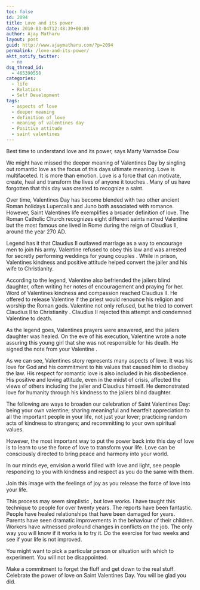 ```yaml
---
toc: false
id: 2094
title: Love and its power
date: 2010-03-04T12:48:39+00:00
author: Ajay Matharu
layout: post
guid: http://www.ajaymatharu.com/?p=2094
permalink: /love-and-its-power/
aktt_notify_twitter:
  - no
dsq_thread_id:
  - 465390558
categories:
  - life
  - Relations
  - Self Development
tags:
  - aspects of love
  - deeper meaning
  - definition of love
  - meaning of valentines day
  - Positive attitude
  - saint valentines
---
```

<span>Best time to understand love and its power, says Marty Varnadoe Dow</span>

We might have missed the deeper meaning of Valentines Day by singling out romantic love as the focus of this days ultimate meaning. Love is multifaceted. It is more than emotion. Love is a force that can motivate, create, heal and transform the lives of anyone it touches . Many of us have forgotten that this day was created to recognize a saint.

Over time, Valentines Day has become blended with two other ancient Roman holidays Lupercalis and Juno both associated with romance. However, Saint Valentines life exemplifies a broader definition of love. The Roman Catholic Church recognizes eight different saints named Valentine but the most famous one lived in Rome during the reign of Claudius II, around the year 270 AD.

Legend has it that Claudius II outlawed marriage as a way to encourage men to join his army. Valentine refused to obey this law and was arrested for secretly performing weddings for young couples . While in prison, Valentines kindness and positive attitude helped convert the jailer and his wife to Christianity.
  
According to the legend, Valentine also befriended the jailers blind daughter, often writing her notes of encouragement and praying for her. Word of Valentines kindness and compassion reached Claudius II. He offered to release Valentine if the priest would renounce his religion and worship the Roman gods. Valentine not only refused, but he tried to convert Claudius II to Christianity . Claudius II rejected this attempt and condemned Valentine to death.

As the legend goes, Valentines prayers were answered, and the jailers daughter was healed. On the eve of his execution, Valentine wrote a note assuring this young girl that she was not responsible for his death. He signed the note from your Valentine .

As we can see, Valentines story represents many aspects of love. It was his love for God and his commitment to his values that caused him to disobey the law. His respect for romantic love is also included in his disobedience. His positive and loving attitude, even in the midst of crisis, affected the views of others including the jailer and Claudius himself. He demonstrated love for humanity through his kindness to the jailers blind daughter.

The following are ways to broaden our celebration of Saint Valentines Day: being your own valentine; sharing meaningful and heartfelt appreciation to all the important people in your life, not just your lover; practicing random acts of kindness to strangers; and recommitting to your own spiritual values.
  
However, the most important way to put the power back into this day of love is to learn to use the force of love to transform your life. Love can be consciously directed to bring peace and harmony into your world.
  
In our minds eye, envision a world filled with love and light, see people responding to you with kindness and respect as you do the same with them.

Join this image with the feelings of joy as you release the force of love into your life.
  
This process may seem simplistic , but love works. I have taught this technique to people for over twenty years. The reports have been fantastic. People have healed relationships that have been damaged for years. Parents have seen dramatic improvements in the behaviour of their children. Workers have witnessed profound changes in conflicts on the job. The only way you will know if it works is to try it. Do the exercise for two weeks and see if your life is not improved.

You might want to pick a particular person or situation with which to experiment. You will not be disappointed.
  
Make a commitment to forget the fluff and get down to the real stuff. Celebrate the power of love on Saint Valentines Day. You will be glad you did.
